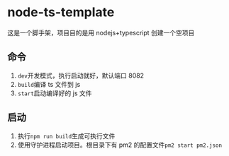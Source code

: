 # node-ts-template

这是一个脚手架，项目目的是用 nodejs+typescript 创建一个空项目

## 命令

1. `dev`开发模式，执行启动就好，默认端口 8082
2. `build`编译 ts 文件到 js
3. `start`启动编译好的 js 文件

## 启动

1. 执行`npm run build`生成可执行文件
2. 使用守护进程启动项目。根目录下有 pm2 的配置文件`pm2 start pm2.json`
